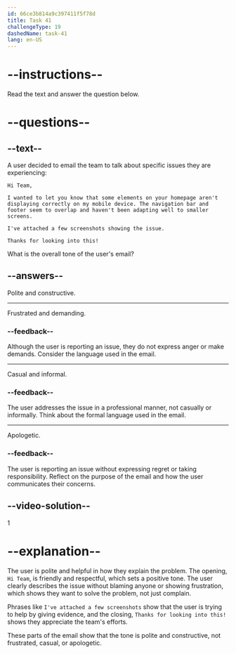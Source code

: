 ```yaml
---
id: 66ce3b814a9c397411f5f78d
title: Task 41
challengeType: 19
dashedName: task-41
lang: en-US
---
```


<!-- READING -->

# --instructions--

Read the text and answer the question below.

# --questions--

## --text--

A user decided to email the team to talk about specific issues they are experiencing:

`Hi Team,`

`I wanted to let you know that some elements on your homepage aren't displaying correctly on my mobile device. The navigation bar and footer seem to overlap and haven't been adapting well to smaller screens.`

`I've attached a few screenshots showing the issue.`

`Thanks for looking into this!`

What is the overall tone of the user's email?

## --answers--

Polite and constructive.

---

Frustrated and demanding.

### --feedback--

Although the user is reporting an issue, they do not express anger or make demands. Consider the language used in the email.

---

Casual and informal.

### --feedback--

The user addresses the issue in a professional manner, not casually or informally. Think about the formal language used in the email.

---

Apologetic.

### --feedback--

The user is reporting an issue without expressing regret or taking responsibility. Reflect on the purpose of the email and how the user communicates their concerns.
  
## --video-solution--

1

# --explanation--

The user is polite and helpful in how they explain the problem. The opening, `Hi Team`, is friendly and respectful, which sets a positive tone. The user clearly describes the issue without blaming anyone or showing frustration, which shows they want to solve the problem, not just complain. 

Phrases like `I've attached a few screenshots` show that the user is trying to help by giving evidence, and the closing, `Thanks for looking into this!` shows they appreciate the team's efforts.

These parts of the email show that the tone is polite and constructive, not frustrated, casual, or apologetic.
